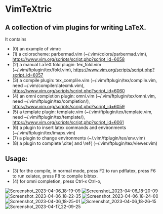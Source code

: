 # VimTeXtric
## A collection of vim plugins for writing LaTeX. 
It contains 
- (0) an example of vimrc
- (1) a colorscheme: parbermad.vim (~/.vim/colors/parbermad.vim), https://www.vim.org/scripts/script.php?script_id=6058
- (2) a manual LaTeX fold plugin: tex_fold.vim (~/.vim/ftplugin/tex/fold.vim), https://www.vim.org/scripts/script.php?script_id=6057
- (3) a compile plugin: tex_complile.vim (~/.vim/ftplugin/tex/compile.vim, need ~/.vim/compiler/latexmk.vim), https://www.vim.org/scripts/script.php?script_id=6060
- (4) an omni completion plugin: omni.vim (~/.vim/ftplugin/tex/omni.vim, need ~/.vim/ftplugin/tex/completion/), https://www.vim.org/scripts/script.php?script_id=6059
- (5) a template plugin: template.vim (~/.vim/ftplugin/tex/template.vim, need ~/.vim/ftplugin/tex/template/), https://www.vim.org/scripts/script.php?script_id=6061
- (6) a plugin to insert latex commands and environments (~/.vim/ftplugin/tex/imaps.vim)
- (7) a plugin to change environments (~/.vim/ftplugin/tex/env.vim)
- (8) a plugin to complete \cite{ and \ref{ (~/.vim/ftplugin/tex/viewer.vim)

## Usage:
- (3) for the compile, in normal mode, press F2 to run pdflatex, press F6 to run xelatex, press F8 to compile bibtex.
- (4) for omni completion, press Ctrl-x Ctrl-o, 

![Screenshot_2023-04-06_18-19-09](https://user-images.githubusercontent.com/20554495/231387805-8bced491-4b10-445f-a3ba-c7fa561baa59.png)
![Screenshot_2023-04-06_18-20-09](https://user-images.githubusercontent.com/20554495/231387859-59ba78c8-fbca-48cc-b20f-f6519d034ac2.png)
![Screenshot_2023-04-06_18-22-35](https://user-images.githubusercontent.com/20554495/231387911-c28a4a94-ff59-4cb8-81e2-a7a6822ba865.png)
![Screenshot_2023-04-06_18-24-00](https://user-images.githubusercontent.com/20554495/231387942-db4a804b-7aed-4ded-9424-e58a6f77b611.png)
![Screenshot_2023-04-06_18-25-01](https://user-images.githubusercontent.com/20554495/231388000-c1ef0e73-d87b-4759-b388-ef635841bdef.png)
![Screenshot_2023-04-06_18-26-15](https://user-images.githubusercontent.com/20554495/231388037-0c0ec5d4-7f0e-4ec2-b85b-570d933ca7ea.png)
![Screenshot_2023-04-17_22-09-25](https://user-images.githubusercontent.com/20554495/232599110-365372a9-32bd-44fd-a4e1-5af132a50981.png)

